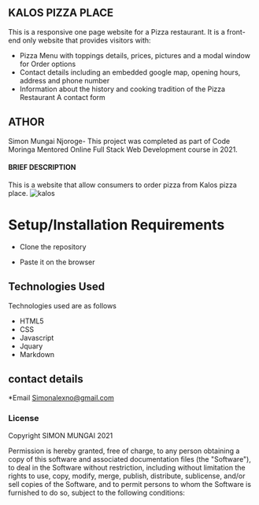 ## KALOS PIZZA PLACE
This is a responsive one page website for a Pizza restaurant. It is a front-end only website that provides visitors with:

* Pizza Menu with toppings details, prices, pictures and a modal window for Order options
* Contact details including an embedded google map, opening hours, address and phone number
* Information about the history and cooking tradition of the Pizza Restaurant A contact form


## ATHOR
Simon Mungai Njoroge- This project was completed as part of Code Moringa Mentored Online Full Stack Web Development course in 2021.

#### BRIEF DESCRIPTION
This is a website that allow consumers to order pizza from Kalos pizza place. 
![kalos](https://user-images.githubusercontent.com/85111243/123802047-85e59400-d8f3-11eb-8e15-a27e272766d1.png)

# Setup/Installation Requirements
* Clone the repository

* Paste it on the browser

## Technologies Used
Technologies used are as follows
* HTML5
* CSS
* Javascript
* Jquary
* Markdown

## contact details
*Email Simonalexno@gmail.com

### License
Copyright SIMON MUNGAI 2021

Permission is hereby granted, free of charge, to any person obtaining a copy
of this software and associated documentation files (the "Software"), to deal
in the Software without restriction, including without limitation the rights
to use, copy, modify, merge, publish, distribute, sublicense, and/or sell
copies of the Software, and to permit persons to whom the Software is
furnished to do so, subject to the following conditions:
